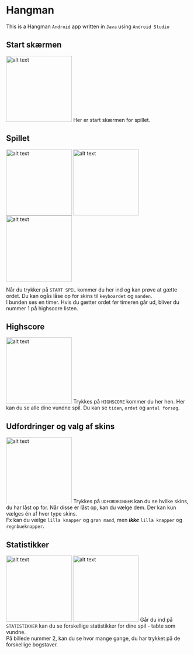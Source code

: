 # Hangman
This is a Hangman <code>Android</code> app written in <code>Java</code> using <code>Android Studio</code>

<h2>Start skærmen</h2>
<img src="https://imgur.com/CicWoxU.jpg" alt="alt text" width="180" >
Her er start skærmen for spillet.

<h2>Spillet</h2>
<img align="left" src="https://imgur.com/QD0USLq.jpg" alt="alt text" width="180" > 
<img align="left" src="https://imgur.com/oDpJPfQ.jpg" alt="alt text" width="180" > 
<img src="https://imgur.com/Hhjt3JE.jpg" alt="alt text" width="180" > 

Når du trykker på <code>START SPIL</code> kommer du her ind og kan prøve at gætte ordet.
Du kan ogås låse op for skins til <code>keyboardet</code> og <code>manden</code>.
<br>I bunden ses en timer. Hvis du gætter ordet før timeren går ud, bliver du nummer 1 på highscore listen.

<h2>Highscore</h2>
<img src="https://imgur.com/ade9QSD.jpg" alt="alt text" width="180" >
Trykkes på <code>HIGHSCORE</code> kommer du her hen. Her kan du se alle dine vundne spil. Du kan se <code>tiden</code>, <code>ordet</code> og <code>antal forsøg</code>.

<h2>Udfordringer og valg af skins</h2>
<img src="https://imgur.com/JqVsoDL.jpg" alt="alt text" width="180" >
Trykkes på <code>UDFORDRINGER</code> kan du se hvilke skins, du har låst op for. Når disse er låst op, kan du vælge dem. Der kan kun vælges én af hver type skins. 
<br>Fx kan du vælge <code>lilla knapper</code> og <code>grøn mand</code>, men <b><i>ikke</i></b> <code>lilla knapper</code> og <code>regnbueknapper</code>.

<h2>Statistikker</h2>
<img align="left" src="https://imgur.com/0SubacD.jpg" alt="alt text" width="180" >
<img src="https://imgur.com/sKCdjgd.jpg" alt="alt text" width="180" >
Går du ind på <code>STATISTIKKER</code> kan du se forskellige statistikker for dine spil - tabte som vundne.
<br>På billede nummer 2, kan du se hvor mange gange, du har trykket på de forskellige bogstaver.
